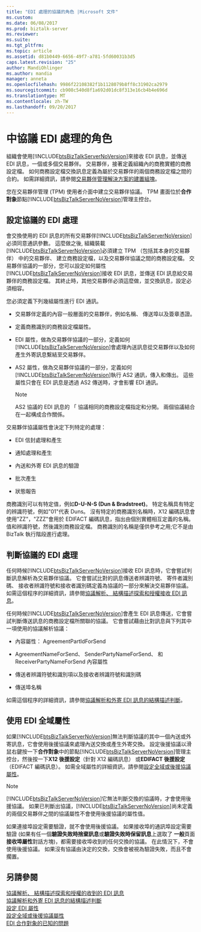 ```yaml
---
title: "EDI 處理的協議的角色 |Microsoft 文件"
ms.custom: 
ms.date: 06/08/2017
ms.prod: biztalk-server
ms.reviewer: 
ms.suite: 
ms.tgt_pltfrm: 
ms.topic: article
ms.assetid: d81b0449-6656-49f7-a781-5fd60031b3d5
caps.latest.revision: "25"
author: MandiOhlinger
ms.author: mandia
manager: anneta
ms.openlocfilehash: 9986f22108382f1b1128079b8ff8c31902ca2979
ms.sourcegitcommit: cb908c540d8f1a692d01dc8f313e16cb4b4e696d
ms.translationtype: MT
ms.contentlocale: zh-TW
ms.lasthandoff: 09/20/2017
---
```

# <a name="the-role-of-agreements-in-edi-processing"></a>中協議 EDI 處理的角色
組織會使用[!INCLUDE[btsBizTalkServerNoVersion](../includes/btsbiztalkservernoversion-md.md)]來接收 EDI 訊息，並傳送 EDI 訊息，一個或多個交易夥伴。 交易夥伴，接著定義組織內的商務實體的商務設定檔。 如何商務設定檔交換訊息定義為屬於交易夥伴的兩個商務設定檔之間的合約。 如需詳細資訊，請參閱[交易夥伴管理解決方案的建置組塊](../core/building-blocks-of-a-trading-partner-management-solution.md)。  
  
 您在交易夥伴管理 (TPM) 使用者介面中建立交易夥伴協議。 TPM 畫面位於**合作對象**節點[!INCLUDE[btsBizTalkServerNoVersion](../includes/btsbiztalkservernoversion-md.md)]管理主控台。  
  
## <a name="configuring-an-agreement-for-edi-processing"></a>設定協議的 EDI 處理  
 會交換使用的 EDI 訊息的所有交易夥伴[!INCLUDE[btsBizTalkServerNoVersion](../includes/btsbiztalkservernoversion-md.md)]必須同意通訊參數。 這麼做之後, 組織裝載[!INCLUDE[btsBizTalkServerNoVersion](../includes/btsbiztalkservernoversion-md.md)]必須建立 TPM （包括其本身的交易夥伴） 中的交易夥伴、 建立商務設定檔，以及交易夥伴協議之間的商務設定檔。 交易夥伴協議的一部分，您可以設定如何屬性[!INCLUDE[btsBizTalkServerNoVersion](../includes/btsbiztalkservernoversion-md.md)]接收 EDI 訊息，並傳送 EDI 訊息給交易夥伴的商務設定檔。 其終止時，其他交易夥伴必須這麼做，並交換訊息，設定必須相容。  
  
 您必須定義下列幾組屬性進行 EDI 通訊。  
  
-   交易夥伴定義的內容一般層面的交易夥伴，例如名稱、 傳送埠以及簽章憑證。  
  
-   定義商務識別的商務設定檔屬性。  
  
-   EDI 屬性，做為交易夥伴協議的一部分，定義如何[!INCLUDE[btsBizTalkServerNoVersion](../includes/btsbiztalkservernoversion-md.md)]會處理內送訊息從交易夥伴以及如何產生外寄訊息繫結至交易夥伴。  
  
-   AS2 屬性，做為交易夥伴協議的一部分，定義如何[!INCLUDE[btsBizTalkServerNoVersion](../includes/btsbiztalkservernoversion-md.md)]執行 AS2 通訊，傳入和傳出。 這些屬性只會在 EDI 訊息是透過 AS2 傳送時，才會影響 EDI 通訊。  
  
    > [!NOTE]
    >  AS2 協議的 EDI 訊息的 「 協議相同的商務設定檔指定和分開。 兩個協議結合在一起構成合作關係。  
  
 交易夥伴協議屬性會決定下列特定的處理：  
  
-   EDI 信封處理和產生  
  
-   通知處理和產生  
  
-   內送和外寄 EDI 訊息的驗證  
  
-   批次產生  
  
-   狀態報告  
  
 商務識別可以有特定值，例如**D-U-N-S (Dun & Bradstreet)**。 特定名稱具有特定的辨識符號，例如"01"代表 Duns。 沒有特定的商務識別名稱時，X12 編碼訊息會使用"ZZ"，"ZZZ"會用於 EDIFACT 編碼訊息，指出由個別實體相互定義的名稱。 值和辨識符號，然後識別商務設定檔。 商務識別的名稱是僅供參考之用;它不是由 BizTalk 執行階段進行處理。  
  
## <a name="determining-an-agreement-for-edi-processing"></a>判斷協議的 EDI 處理  
 任何時候[!INCLUDE[btsBizTalkServerNoVersion](../includes/btsbiztalkservernoversion-md.md)]接收 EDI 訊息時，它會嘗試判斷訊息解析為交易夥伴協議。 它會嘗試比對的訊息傳送者辨識符號、 寄件者識別碼、 接收者辨識符號和接收者識別碼定義為協議的一部分來解決交易夥伴協議。 如需這個程序的詳細資訊，請參閱[協議解析、 結構描述探索和授權接收 EDI 訊息](../core/agreement-resolution-schema-discovery-and-authorization-for-received-edi.md)。  
  
 任何時候[!INCLUDE[btsBizTalkServerNoVersion](../includes/btsbiztalkservernoversion-md.md)]會產生 EDI 訊息傳送，它會嘗試判斷傳送訊息的商務設定檔所關聯的協議。 它會嘗試藉由比對訊息與下列其中一項使用的協議解析協議：  
  
-   內容屬性： AgreementPartIdForSend  
  
-   AgreementNameForSend、 SenderPartyNameForSend、 和 ReceiverPartyNameForSend 內容屬性  
  
-   傳送者辨識符號和識別項以及接收者辨識符號和識別碼  
  
-   傳送埠名稱  
  
 如需這個程序的詳細資訊，請參閱[協議解析和外寄 EDI 訊息的結構描述判斷](../core/agreement-resolution-and-schema-determination-for-outgoing-edi-messages.md)。  
  
## <a name="using-edi-global-properties"></a>使用 EDI 全域屬性  
 如果[!INCLUDE[btsBizTalkServerNoVersion](../includes/btsbiztalkservernoversion-md.md)]無法判斷協議的其中一個內送或外寄訊息，它會使用後援協議來處理內送交換或產生外寄交換。 設定後援協議以滑鼠右鍵按一下**合作對象**中的節點[!INCLUDE[btsBizTalkServerNoVersion](../includes/btsbiztalkservernoversion-md.md)]管理主控台，然後按一下**X12 後援設定**（針對 X12 編碼訊息） 或**EDIFACT 後援設定**（EDIFACT 編碼訊息）。 如需全域屬性的詳細資訊，請參閱[設定全域或後援協議屬性](../core/configuring-global-or-fallback-agreement-properties.md)。  
  
> [!NOTE]
>  [!INCLUDE[btsBizTalkServerNoVersion](../includes/btsbiztalkservernoversion-md.md)]它無法判斷交換的協議時，才會使用後援協議。 如果已判斷出協議，[!INCLUDE[btsBizTalkServerNoVersion](../includes/btsbiztalkservernoversion-md.md)]尚未定義的兩個交易夥伴之間的協議屬性不會使用後援協議的屬性值。  
  
 如果連接埠設定需要驗證，就不會使用後援協議。 如果接收埠的通訊埠設定需要驗證 (如果有任一個**驗證失敗時捨棄訊息**或**驗證失敗時保留訊息**上選取了 **一般**頁面**接收埠屬性**對話方塊)，都需要接收埠收到的任何交換的協議。 在此情況下，不會使用後援協議。 如果沒有協議由決定的交換，交換會被視為驗證失敗，而且不會擱置。  
  
## <a name="see-also"></a>另請參閱  
 [協議解析、 結構描述探索和授權的收到的 EDI 訊息](../core/agreement-resolution-schema-discovery-and-authorization-for-received-edi.md)   
 [協議解析和外寄 EDI 訊息的結構描述判斷](../core/agreement-resolution-and-schema-determination-for-outgoing-edi-messages.md)   
 [設定 EDI 屬性](../core/configuring-edi-properties.md)   
 [設定全域或後援協議屬性](../core/configuring-global-or-fallback-agreement-properties.md)   
 [EDI 合作對象的已知的問題](../core/known-issues-with-edi-parties.md)